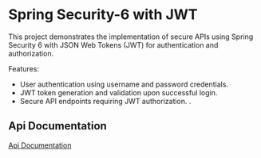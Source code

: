 
# Spring Security-6 with JWT

This project demonstrates the implementation of secure APIs using Spring Security 6 with JSON Web Tokens (JWT) for authentication and authorization.

Features:

- User authentication using username and password credentials.
- JWT token generation and validation upon successful login.
- Secure API endpoints requiring JWT authorization.
.


## Api Documentation

[Api Documentation](https://documenter.getpostman.com/view/31747733/2sA3XPBMtb)

